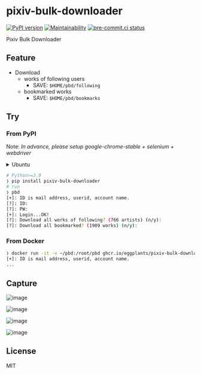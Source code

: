 # pixiv-bulk-downloader

[![PyPI version](
  https://badge.fury.io/py/pixiv-bulk-downloader.svg
  )](
  https://badge.fury.io/py/pixiv-bulk-downloader
) [![Maintainability](
  https://api.codeclimate.com/v1/badges/f4083498009bd92d2d05/maintainability
  )](https://codeclimate.com/github/eggplants/pixiv-bulk-downloader/maintainability
) [![pre-commit.ci status](
  https://results.pre-commit.ci/badge/github/eggplants/pixiv-bulk-downloader/main.svg
  )](
  https://results.pre-commit.ci/latest/github/eggplants/pixiv-bulk-downloader/main
)


Pixiv Bulk Downloader

## Feature

- Download
  - works of following users
    - SAVE: `$HOME/pbd/following`
  - bookmarked works
    - SAVE: `$HOME/pbd/bookmarks`

## Try

### From PyPI

Note: _In advance, please setup google-chrome-stable + selenium + webdriver_

<details>

<summary>Ubuntu</summary>

```bash
# google-chrome-stable
wget https://dl.google.com/linux/direct/google-chrome-stable_current_amd64.deb
sudo apt install ./google-chrome-stable_current_amd64.deb -y
google-chrome --version  # check

# selenium
pip install selenium
python -c'import selenium;print("selenium", selenium.__version__)'  # check

# webdriver
pip install chromedriver-binary-auto
# add this to rc or env: export PATH="$PATH:`chromedriver-path`"
chromedriver -v  # check
```

</details>

```bash
# Python>=3.9
❭ pip install pixiv-bulk-downloader
# run
❭ pbd
[+]: ID is mail address, userid, account name.
[?]: ID:
[?]: PW:
[+]: Login...OK!
[?]: Download all works of following? (766 artists) (n/y):
[?]: Download all bookmarked? (1909 works) (n/y):
```

### From Docker

```bash
❭ docker run -it -v ~/pbd:/root/pbd ghcr.io/eggplants/pixiv-bulk-downloader
[+]: ID is mail address, userid, account name.
...
```

## Capture

![image](https://user-images.githubusercontent.com/42153744/132086056-82a4e3e8-bbdd-42bc-8296-716ce4c34edb.png)

![image](https://user-images.githubusercontent.com/42153744/132086168-ce4d8ae1-9085-4c7a-ba9f-4ae8f9a17757.png)

![image](https://user-images.githubusercontent.com/42153744/132086124-7a7634f9-7fe0-47b9-98b5-840716c4db34.png)

![image](https://user-images.githubusercontent.com/42153744/132086141-b0b82493-ed7d-44a6-80c8-dea7c47297a1.png)

## License

MIT
